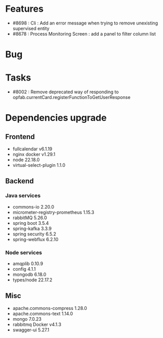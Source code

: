 
# Features

- #8698 : Cli : Add an error message when trying to remove unexisting supervised entity
- #8678 : Process Monitoring Screen : add a panel to filter column list

# Bug



# Tasks

- #8002 : Remove deprecated way of responding to opfab.currentCard.registerFunctionToGetUserResponse
  
# Dependencies upgrade

## Frontend
- fullcalendar v6.1.19
- nginx docker v1.29.1
- node 22.18.0
- virtual-select-plugin 1.1.0

## Backend 


### Java services 

- commons-io 2.20.0
- micrometer-registry-prometheus 1.15.3
- rabbitMQ 5.26.0
- spring boot 3.5.4
- spring-kafka 3.3.9
- spring security 6.5.2
- spring-webflux 6.2.10


  
### Node services

- amqplib 0.10.9 
- config 4.1.1
- mongodb 6.18.0
- types/node 22.17.2

## Misc

- apache.commons-compress 1.28.0
- apache.commons-text 1.14.0
- mongo 7.0.23
- rabbitmq Docker v4.1.3 
- swagger-ui 5.27.1





